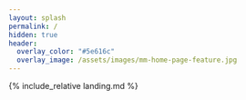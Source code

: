 ```yaml
---
layout: splash
permalink: /
hidden: true
header:
  overlay_color: "#5e616c"
  overlay_image: /assets/images/mm-home-page-feature.jpg     
---
```


{% include_relative landing.md %}
